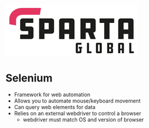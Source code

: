 ![Sparta](/Assets/Git_Hub/SPARTALOGO.png)
# Selenium
- Framework for web automation
- Allows you to automate mouse/keyboard movement
- Can query web elements for data
- Relies on an external webdriver to control a browser
	- webdriver must match OS and version of browser
